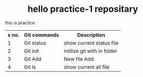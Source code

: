 <h1 align=center> hello practice-1 repositary</h1>
<p>this is practice</p>
<table>
  <tr>
    <th>s no.</th>
    <th>Git commands</th>
    <th>Description</th>
    </tr>
  <tr>
    <td>1</td>
    <td>Git status</td>
    <td>show current status file</td>
  </tr>
  <tr>
    <td>2</td>
    <td>Git init</td>
    <td>intilize git with in folder</td>
  </tr>
  <tr>
    <td>3</td>
    <td>Git Add</td>
    <td>New file Add</td>
  </tr>
  <tr>
    <td>4</td>
    <td>Git ls</td>
    <td>show current all file</td>
  </tr>
</table>
